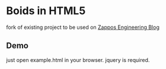# Boids in HTML5

fork of existing project to be used on [Zappos Engineering Blog][engblog]

## Demo

just open example.html in your browser. jquery is required.

[engblog]: http://engineering.zappos.com
